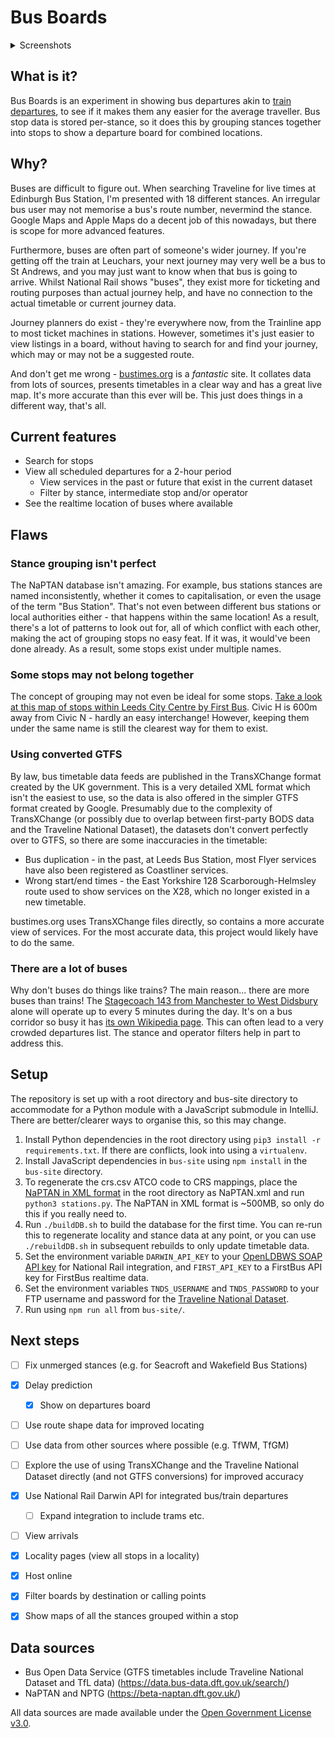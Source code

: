 Bus Boards
==

<details>
  <summary>Screenshots</summary>
  <p>
  
  ![Stop](https://user-images.githubusercontent.com/15062976/211429115-69a7fee1-df25-4ac2-98d7-85025b812981.png)
  
  ![Service](https://user-images.githubusercontent.com/15062976/211429125-288e1ef8-c1be-4444-98c8-0b42178bbc61.png)
  </p>
</details>

## What is it?

Bus Boards is an experiment in showing bus departures akin to [train 
departures](https://www.realtimetrains.co.uk/search/simple/gb-nr:YRK), to see
if it makes them any easier for the average traveller. Bus stop data is 
stored per-stance, so it does this by grouping stances together into stops 
to show a departure board for combined locations.


## Why?
Buses are difficult to figure out. When searching Traveline for live times at 
Edinburgh Bus Station, I'm presented with 18 different stances. An irregular 
bus user may not memorise a bus's route number, nevermind the stance. Google 
Maps and Apple Maps do a decent job of this nowadays, but there is scope for 
more advanced features.

Furthermore, buses are often part of someone's wider journey. If you're 
getting off the train at Leuchars, your next journey may very well be a bus 
to St Andrews, and you may just want to know when that bus is going to arrive. 
Whilst National Rail shows "buses", they exist more for 
ticketing and routing purposes than actual journey help, and have no 
connection to the actual timetable or current journey data.

Journey planners do exist - they're everywhere now, from the Trainline app to 
most ticket machines in stations. However, sometimes it's just easier to 
view listings in a board, without having to search for and find your journey,
which may or may not be a suggested route.

And don't get me wrong - [bustimes.org](https://bustimes.org) is a *fantastic* 
site. It collates data from lots of sources, presents timetables in a clear 
way and has a great live map. It's more accurate than this ever will be. 
This just does things in a different way, that's all.


## Current features
- Search for stops
- View all scheduled departures for a 2-hour period
  - View services in the past or future that exist in the current dataset
  - Filter by stance, intermediate stop and/or operator
- See the realtime location of buses where available


## Flaws

### Stance grouping isn't perfect
The NaPTAN database isn't amazing. For example, bus stations stances are named
inconsistently, whether it comes to capitalisation, or even the usage of the
term "Bus Station". That's not even between different bus stations or local
authorities either - that happens within the same location! As a result, there's
a lot of patterns to look out for, all of which conflict with each other, 
making the act of grouping stops no easy feat. If it was, it would've been 
done already. As a result, some stops exist under multiple names.

### Some stops may not belong together
The concept of grouping may not even be ideal for some stops. [Take a look at 
this map of stops within Leeds City Centre by First Bus](https://www.firstbus.co.uk/sites/default/files/public/maps/1.%20Leeds%20City%20Centre%20Map.pdf).
Civic H is 600m away from Civic N - hardly an easy interchange! However, 
keeping them under the same name is still the clearest way for them to exist.

### Using converted GTFS
By law, bus timetable data feeds are published in the TransXChange format 
created by the UK government. This is a very detailed XML format which isn't the
easiest to use, so the data is also offered in the simpler GTFS format created
by Google. Presumably due to the complexity of TransXChange (or possibly due 
to overlap between first-party BODS data and the Traveline National Dataset), 
the datasets don't convert perfectly over to GTFS, so there are some
inaccuracies in the timetable:
- Bus duplication - in the past, at Leeds Bus Station, most Flyer services have 
  also been registered as Coastliner services.
- Wrong start/end times - the East Yorkshire 128 Scarborough-Helmsley route 
  used to show services on the X28, which no longer existed in a new timetable.

bustimes.org uses TransXChange files directly, so contains a more accurate 
view of services. For the most accurate data, this project would likely have 
to do the same.

### There are a lot of buses
Why don't buses do things like trains? The main reason... there are 
more buses than trains! The [Stagecoach 143 from Manchester to West Didsbury](https://bustimes.org/services/143-manchester-west-didsbury-2) 
alone will operate up to every 5 minutes during the day. It's on a bus 
corridor so busy it has [its own Wikipedia page](https://en.wikipedia.org/wiki/Wilmslow_Road_bus_corridor).
This can often lead to a very crowded departures list. The stance and 
operator filters help in part to address this.


## Setup

The repository is set up with a root directory and bus-site directory to 
accommodate for a Python module with a JavaScript submodule in IntelliJ. 
There are better/clearer ways to organise this, so this may change.

1. Install Python dependencies in the root directory using `pip3 install -r 
   requirements.txt`. If there are conflicts, look into using a `virtualenv`.
2. Install JavaScript dependencies in `bus-site` using `npm install` in the 
   `bus-site` directory.
3. To regenerate the crs.csv ATCO code to CRS mappings, place the [NaPTAN in 
   XML format](https://naptan.api.dft.gov.uk/v1/access-nodes?dataFormat=xml) 
   in the root directory as NaPTAN.xml and run `python3 stations.py`. The 
   NaPTAN in XML format is ~500MB, so only do this if you really need to.
4. Run `./buildDB.sh` to build the database for the first time. You can 
   re-run this to regenerate locality and stance data at any point, or you 
   can use `./rebuildDB.sh` in subsequent rebuilds to only update timetable 
   data.
5. Set the environment variable `DARWIN_API_KEY` to your [OpenLDBWS SOAP API key](https://realtime.nationalrail.co.uk/OpenLDBWSRegistration/)
   for National Rail integration, and `FIRST_API_KEY` to a FirstBus API key
   for FirstBus realtime data.
6. Set the environment variables `TNDS_USERNAME` and `TNDS_PASSWORD` to your FTP
   username and password for the [Traveline National Dataset](https://www.travelinedata.org.uk/traveline-open-data/traveline-national-dataset/).
7. Run using `npm run all` from `bus-site/`.


## Next steps

- [ ] Fix unmerged stances (e.g. for Seacroft and Wakefield Bus Stations)
- [x] Delay prediction
  - [x] Show on departures board 
- [ ] Use route shape data for improved locating
- [ ] Use data from other sources where possible (e.g. TfWM, TfGM)
- [ ] Explore the use of using TransXChange and the Traveline National 
  Dataset directly (and not GTFS conversions) for improved accuracy 
- [x] Use National Rail Darwin API for integrated bus/train departures
  - [ ] Expand integration to include trams etc.
- [ ] View arrivals
- [x] Locality pages (view all stops in a locality)
- [x] Host online
- [x] Filter boards by destination or calling points
- [x] Show maps of all the stances grouped within a stop


## Data sources
- Bus Open Data Service (GTFS timetables include Traveline National Dataset 
  and TfL data) (https://data.bus-data.dft.gov.uk/search/)
- NaPTAN and NPTG (https://beta-naptan.dft.gov.uk/)

All data sources are made available under the [Open Government License v3.0](https://www.nationalarchives.gov.uk/doc/open-government-licence/version/3/).
